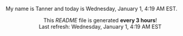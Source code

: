 My name is Tanner and today is Wednesday, January 1, 4:19 AM EST.

<p align="center">This <i>README</i> file is generated <b>every 3 hours</b>!</br>Last refresh: Wednesday, January 1, 4:19 AM EST<br /></p>
